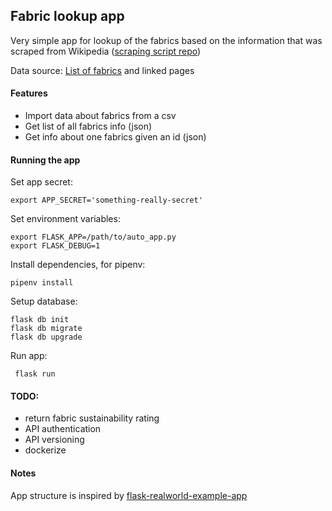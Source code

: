 ## Fabric lookup app

Very simple app for lookup of the fabrics based on the information that was scraped from Wikipedia ([scraping script repo](https://github.com/simicic/scrapingWikipediaTopic))

Data source: [List of fabrics](https://en.wikipedia.org/wiki/List_of_fabrics) and linked pages 

#### Features

- Import data about fabrics from a csv
- Get list of all fabrics info (json)
- Get info about one fabrics given an id (json)


#### Running the app

Set app secret:

`export APP_SECRET='something-really-secret'`

Set environment variables: 

```
export FLASK_APP=/path/to/auto_app.py
export FLASK_DEBUG=1
```

Install dependencies, for pipenv: 

`pipenv install`

Setup database:

```
flask db init
flask db migrate
flask db upgrade
```

Run app: 

` flask run`

#### TODO: 

- return fabric sustainability rating
- API authentication
- API versioning
- dockerize

#### Notes

App structure is inspired by [flask-realworld-example-app](https://github.com/gothinkster/flask-realworld-example-app) 
